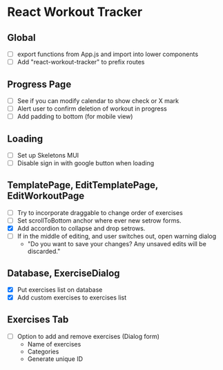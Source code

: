 # React Workout Tracker

## Global

-   [ ] export functions from App.js and import into lower components
-   [ ] Add "react-workout-tracker" to prefix routes

## Progress Page

-   [ ] See if you can modify calendar to show check or X mark
-   [ ] Alert user to confirm deletion of workout in progress
-   [ ] Add padding to bottom (for mobile view)

## Loading

-   [ ] Set up Skeletons MUI
-   [ ] Disable sign in with google button when loading

## TemplatePage, EditTemplatePage, EditWorkoutPage

-   [ ] Try to incorporate draggable to change order of exercises
-   [ ] Set scrollToBottom anchor where ever new setrow forms.
-   [x] Add accordion to collapse and drop setrows.
-   [ ] If in the middle of editing, and user switches out, open warning dialog
    -   "Do you want to save your changes? Any unsaved edits will be discarded."

## Database, ExerciseDialog

-   [x] Put exercises list on database
-   [x] Add custom exercises to exercises list

## Exercises Tab

-   [ ] Option to add and remove exercises (Dialog form)
    -   Name of exercises
    -   Categories
    -   Generate unique ID

